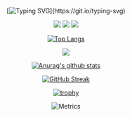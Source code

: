 <div align="center">

  [![Typing SVG](https://readme-typing-svg.herokuapp.com?font=Fira+Code&size=18&duration=3000&pause=1000&background=FFFFFF00&center=true&multiline=true&width=435&lines=You+cannot+improve+your+past%2C;but+you+can+improve+your+future.)](https://git.io/typing-svg)

  <p>
    <img src="https://img.shields.io/badge/-JavaScript-oringe?style=flat-square&logo=javascript" />
    <img src="https://img.shields.io/badge/-HTML5-E34F26?style=flat-square&logo=html5&logoColor=white" /> 
    <img src="https://img.shields.io/badge/-CSS3-1572B6?style=flat-square&logo=css3" />  
  </p>

  [![Top Langs](https://github-readme-stats.vercel.app/api/top-langs/?username=Trojain&layout=compact)](https://github.com/Trojain)

  <img src="https://stats.justsong.cn/api/csdn?id=x550392236">
  
  [![Anurag's github stats](https://github-readme-stats.vercel.app/api?username=Trojain)](https://github.com/Trojain)     
  
  [![GitHub Streak](https://github-readme-streak-stats.herokuapp.com/?user=Trojain)](https://github.com/Trojain)

  [![trophy](https://github-profile-trophy.vercel.app/?username=Trojain&margin-w=15&margin-h=15)](https://github.com/Trojain)

  ![Metrics](https://metrics.lecoq.io/Trojain?template=classic&isocalendar=1&languages=1&topics=1&stars=1&habits=1&followup=1&reactions=1&introduction=1&base=header%2C%20activity%2C%20community%2C%20repositories%2C%20metadata&base.indepth=false&base.hireable=false&isocalendar=false&isocalendar.duration=half-year&languages=false&languages.limit=8&languages.threshold=0%25&languages.other=false&languages.colors=github&languages.sections=most-used&languages.indepth=false&languages.analysis.timeout=15&languages.categories=markup%2C%20programming&languages.recent.categories=markup%2C%20programming&languages.recent.load=300&languages.recent.days=14&topics=false&topics.mode=starred&topics.sort=stars&topics.limit=15&stars=false&stars.limit=4&habits=false&habits.from=200&habits.days=14&habits.facts=true&habits.charts=false&habits.charts.type=classic&habits.trim=false&habits.languages.limit=8&habits.languages.threshold=0%25&followup=false&followup.sections=repositories&followup.indepth=false&followup.archived=true&reactions=false&reactions.limit=200&reactions.limit.issues=100&reactions.limit.discussions=100&reactions.limit.discussions.comments=100&reactions.days=0&reactions.display=absolute&introduction=false&introduction.title=true&config.timezone=Asia%2FShanghai)
  
</div>



